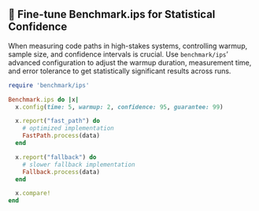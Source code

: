 ## 🚀 Fine-tune Benchmark.ips for Statistical Confidence

When measuring code paths in high-stakes systems, controlling warmup, sample size, and confidence intervals is crucial. Use `benchmark/ips`’ advanced configuration to adjust the warmup duration, measurement time, and error tolerance to get statistically significant results across runs.

```ruby
require 'benchmark/ips'

Benchmark.ips do |x|
  x.config(time: 5, warmup: 2, confidence: 95, guarantee: 99)

  x.report("fast_path") do
    # optimized implementation
    FastPath.process(data)
  end

  x.report("fallback") do
    # slower fallback implementation
    Fallback.process(data)
  end

  x.compare!
end
```